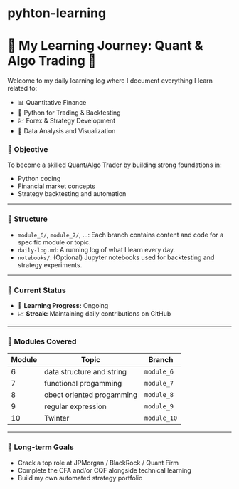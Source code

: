 # pyhton-learning

# 🧠 My Learning Journey: Quant & Algo Trading 🚀

Welcome to my daily learning log where I document everything I learn related to:
- 📊 Quantitative Finance
- 🐍 Python for Trading & Backtesting
- 💹 Forex & Strategy Development
- 🧮 Data Analysis and Visualization

### 🎯 Objective
To become a skilled Quant/Algo Trader by building strong foundations in:
- Python coding
- Financial market concepts
- Strategy backtesting and automation

---

### 📁 Structure

- `module_6/`, `module_7/`, ...: Each branch contains content and code for a specific module or topic.
- `daily-log.md`: A running log of what I learn every day.
- `notebooks/`: (Optional) Jupyter notebooks used for backtesting and strategy experiments.

---

### 📅 Current Status
- 🚧 **Learning Progress:** Ongoing
- 📈 **Streak:** Maintaining daily contributions on GitHub

---

### 📜 Modules Covered
| Module | Topic                     | Branch       |
|--------|---------------------------|--------------|
| 6      | data structure and string | `module_6`   |
| 7      | functional progamming     | `module_7`   |
| 8      | obect oriented progamming | `module_8`   |
| 9      | regular expression        | `module_9`   |
| 10     | Twinter                   | `module_10`  |

---

### 🧭 Long-term Goals
- Crack a top role at JPMorgan / BlackRock / Quant Firm
- Complete the CFA and/or CQF alongside technical learning
- Build my own automated strategy portfolio



